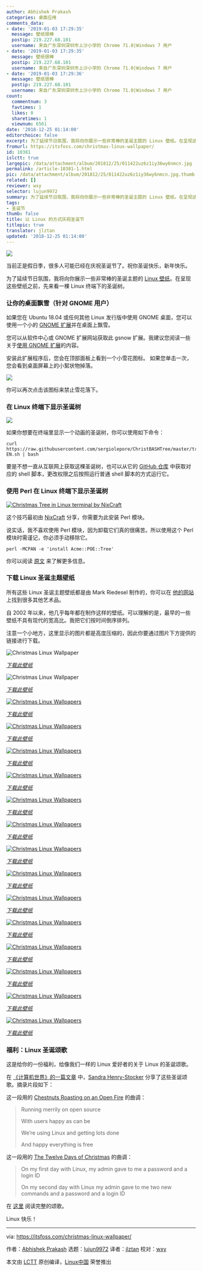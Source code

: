 ```yaml
---
author: Abhishek Prakash
categories: 桌面应用
comments_data:
- date: '2019-01-03 17:29:35'
  message: 壁纸很棒
  postip: 219.227.68.101
  username: 来自广东深圳深圳市上沙小学的 Chrome 71.0|Windows 7 用户
- date: '2019-01-03 17:29:35'
  message: 壁纸很棒
  postip: 219.227.68.101
  username: 来自广东深圳深圳市上沙小学的 Chrome 71.0|Windows 7 用户
- date: '2019-01-03 17:29:36'
  message: 壁纸很棒
  postip: 219.227.68.101
  username: 来自广东深圳深圳市上沙小学的 Chrome 71.0|Windows 7 用户
count:
  commentnum: 3
  favtimes: 1
  likes: 0
  sharetimes: 1
  viewnum: 6561
date: '2018-12-25 01:14:00'
editorchoice: false
excerpt: 为了延续节日氛围，我将向你展示一些非常棒的圣诞主题的 Linux 壁纸。在呈现这些壁纸之前，先来看一棵 Linux 终端下的圣诞树。
fromurl: https://itsfoss.com/christmas-linux-wallpaper/
id: 10381
islctt: true
largepic: /data/attachment/album/201812/25/011422uz6z1iy36wy6nmcn.jpg
permalink: /article-10381-1.html
pic: /data/attachment/album/201812/25/011422uz6z1iy36wy6nmcn.jpg.thumb.jpg
related: []
reviewer: wxy
selector: lujun9972
summary: 为了延续节日氛围，我将向你展示一些非常棒的圣诞主题的 Linux 壁纸。在呈现这些壁纸之前，先来看一棵 Linux 终端下的圣诞树。
tags:
- 圣诞节
thumb: false
title: 以 Linux 的方式庆祝圣诞节
titlepic: true
translator: jlztan
updated: '2018-12-25 01:14:00'
---
```


![](/data/attachment/album/201812/25/011422uz6z1iy36wy6nmcn.jpg)


当前正是假日季，很多人可能已经在庆祝圣诞节了。祝你圣诞快乐，新年快乐。


为了延续节日氛围，我将向你展示一些非常棒的圣诞主题的 [Linux 壁纸](https://itsfoss.com/beautiful-linux-wallpapers/)。在呈现这些壁纸之前，先来看一棵 Linux 终端下的圣诞树。


### 让你的桌面飘雪（针对 GNOME 用户）






如果您在 Ubuntu 18.04 或任何其他 Linux 发行版中使用 GNOME 桌面，您可以使用一个小的 [GNOME 扩展](https://itsfoss.com/gnome-shell-extensions/)并在桌面上飘雪。


您可以从软件中心或 GNOME 扩展网站获取此 gsnow 扩展。我建议您阅读一些关于[使用 GNOME 扩展](https://itsfoss.com/gnome-shell-extensions/)的内容。


安装此扩展程序后，您会在顶部面板上看到一个小雪花图标。 如果您单击一次，您会看到桌面屏幕上的小絮状物掉落。


![](/data/attachment/album/201812/25/012642ddkh5ze13e1sweez.gif)


你可以再次点击该图标来禁止雪花落下。


### 在 Linux 终端下显示圣诞树


![](/data/attachment/album/201812/25/083753hb45bqq55kqb4b4b.gif)


如果你想要在终端里显示一个动画的圣诞树，你可以使用如下命令：



```
curl https://raw.githubusercontent.com/sergiolepore/ChristBASHTree/master/tree-EN.sh | bash
```

要是不想一直从互联网上获取这棵圣诞树，也可以从它的 [GitHub 仓库](https://github.com/sergiolepore/ChristBASHTree) 中获取对应的 shell 脚本，更改权限之后按照运行普通 shell 脚本的方式运行它。


### 使用 Perl 在 Linux 终端下显示圣诞树


[![Christmas Tree in Linux terminal by NixCraft](/data/attachment/album/201812/25/011453fr1uz6wsun312r2x.gif)](https://itsfoss.com/christmas-linux-wallpaper/perl-tree/)


这个技巧最初由 [NixCraft](https://www.cyberciti.biz/open-source/command-line-hacks/linux-unix-desktop-fun-christmas-tree-for-your-terminal/) 分享，你需要为此安装 Perl 模块。


说实话，我不喜欢使用 Perl 模块，因为卸载它们真的很痛苦。所以使用这个 Perl 模块时需谨记，你必须手动移除它。



```
perl -MCPAN -e 'install Acme::POE::Tree'
```

你可以阅读 [原文](https://www.cyberciti.biz/open-source/command-line-hacks/linux-unix-desktop-fun-christmas-tree-for-your-terminal/) 来了解更多信息。


### 下载 Linux 圣诞主题壁纸


所有这些 Linux 圣诞主题壁纸都是由 Mark Riedesel 制作的，你可以在 [他的网站](http://www.klowner.com/) 上找到很多其他艺术品。


自 2002 年以来，他几乎每年都在制作这样的壁纸。可以理解的是，最早的一些壁纸不具有现代的宽高比。我把它们按时间倒序排列。


注意一个小地方，这里显示的图片都是高度压缩的，因此你要通过图片下方提供的链接进行下载。


![Christmas Linux Wallpaper](/data/attachment/album/201812/25/012645u9pqo24vq49pzg7z.jpg)


*[下载此壁纸](http://www.klowner.com/wallery/christmas_tux_2018/download/ChristmasTux2018_4K_3840x2160.png)*


![Christmas Linux Wallpaper](/data/attachment/album/201812/25/011455hp3tz2ydj3hjwtat.jpg)


*[下载此壁纸](http://klowner.com/wallery/christmas_tux_2017/download/ChristmasTux2017_3840x2160.png)*


[![Christmas Linux Wallpapers](/data/attachment/album/201812/25/011456idz7fcp4d7yv8pi3.jpg)](https://itsfoss.com/christmas-linux-wallpaper/christmastux2016_3840x2160_result/)


*[下载此壁纸](http://www.klowner.com/wallpaper/christmas_tux_2016/)*


[![Christmas Linux Wallpapers](/data/attachment/album/201812/25/011458zh4hxszxd4d0xsn4.jpg)](https://itsfoss.com/christmas-linux-wallpaper/christmastux2015_2560x1920_result/)


*[下载此壁纸](http://www.klowner.com/wallpaper/christmas_tux_2015/)*


[![Christmas Linux Wallpapers](/data/attachment/album/201812/25/011459lggeko9vpz49zge9.jpg)](https://itsfoss.com/christmas-linux-wallpaper/christmastux2014_2560x1440_result/)


*[下载此壁纸](http://www.klowner.com/wallpaper/christmas_tux_2014/)*


[![Christmas Linux Wallpapers](/data/attachment/album/201812/25/011500pnddrwon5r65555r.jpg)](https://itsfoss.com/christmas-linux-wallpaper/christmastux2013_result/)


*[下载此壁纸](http://www.klowner.com/wallpaper/christmas_tux_2013/)*


[![Christmas Linux Wallpapers](/data/attachment/album/201812/25/011501omncdcdg7iz6j4d7.jpg)](https://itsfoss.com/christmas-linux-wallpaper/christmastux2012_2560x1440_result/)


*[下载此壁纸](http://www.klowner.com/wallpaper/christmas_tux_2012/)*


[![Christmas Linux Wallpapers](/data/attachment/album/201812/25/011502t8az0k8knw2db0wh.jpg)](https://itsfoss.com/christmas-linux-wallpaper/christmastux2011_2560x1440_result/)


*[下载此壁纸](http://www.klowner.com/wallpaper/christmas_tux_2011/)*


[![Christmas Linux Wallpapers](/data/attachment/album/201812/25/011503tshyms0888rxf0jy.jpg)](https://itsfoss.com/christmas-linux-wallpaper/christmastux2010_5120x2880_result/)


*[下载此壁纸](http://www.klowner.com/wallpaper/christmas_tux_2010/)*


[![Christmas Linux Wallpapers](/data/attachment/album/201812/25/011505qy76zydaqq75jddx.jpg)](https://itsfoss.com/christmas-linux-wallpaper/christmastux2009_1600x1200_result/)


*[下载此壁纸](http://www.klowner.com/wallpaper/christmas_tux_2009/)*


[![Christmas Linux Wallpapers](/data/attachment/album/201812/25/011506un5usivbaucpy3dm.jpg)](https://itsfoss.com/christmas-linux-wallpaper/christmastux2008_2560x1600_result/)


*[下载此壁纸](http://www.klowner.com/wallpaper/christmas_tux_2008/)*


[![Christmas Linux Wallpapers](/data/attachment/album/201812/25/011507b3bk4xkhuyhzkukf.jpg)](https://itsfoss.com/christmas-linux-wallpaper/christmastux2007_2560x1600_result/)


*[下载此壁纸](http://www.klowner.com/wallpaper/christmas_tux_2007/)*


[![Christmas Linux Wallpapers](/data/attachment/album/201812/25/011508shrvy5yvaenjvz57.jpg)](https://itsfoss.com/christmas-linux-wallpaper/christmastux2006_1024x768_result/)


*[下载此壁纸](http://www.klowner.com/wallpaper/christmas_tux_2006/)*


[![Christmas Linux Wallpapers](/data/attachment/album/201812/25/011509lkk84l7647klfl7l.jpg)](https://itsfoss.com/christmas-linux-wallpaper/christmastux2005_1600x1200_result/)


*[下载此壁纸](http://www.klowner.com/wallpaper/christmas_tux_2005/)*


[![Christmas Linux Wallpapers](/data/attachment/album/201812/25/011510a481immrwm8z1i2q.jpg)](https://itsfoss.com/christmas-linux-wallpaper/christmastux2004_1600x1200_result/)


*[下载此壁纸](http://www.klowner.com/wallpaper/christmas_tux_2004/)*


[![Christmas Linux Wallpapers](/data/attachment/album/201812/25/011511rp9t6apk4g95rux0.jpg)](https://itsfoss.com/christmas-linux-wallpaper/christmastux2002_1600x1200_result/)


*[下载此壁纸](http://www.klowner.com/wallpaper/christmas_tux_2002/)*


### 福利：Linux 圣诞颂歌


这是给你的一份福利，给像我们一样的 Linux 爱好者的关于 Linux 的圣诞颂歌。


在 [《计算机世界》的一篇文章](http://www.computerworld.com/article/3151076/linux/merry-linux-to-you.html) 中，[Sandra Henry-Stocker](https://twitter.com/bugfarm) 分享了这些圣诞颂歌。摘录片段如下：


这一段用的 [Chestnuts Roasting on an Open Fire](https://www.youtube.com/watch?v=dhzxQCTCI3E) 的曲调：



> 
> Running merrily on open source
> 
> 
> With users happy as can be
> 
> 
> We’re using Linux and getting lots done
> 
> 
> And happy everything is free
> 
> 
> 


这一段用的 [The Twelve Days of Christmas](https://www.youtube.com/watch?v=oyEyMjdD2uk) 的曲调：



> 
> On my first day with Linux, my admin gave to me a password and a login ID
> 
> 
> On my second day with Linux my admin gave to me two new commands and a password and a login ID
> 
> 
> 


在 [这里](http://www.computerworld.com/article/3151076/linux/merry-linux-to-you.html) 阅读完整的颂歌。


Linux 快乐！




---


via: <https://itsfoss.com/christmas-linux-wallpaper/>


作者：[Abhishek Prakash](https://itsfoss.com/author/abhishek/) 选题：[lujun9972](https://github.com/lujun9972) 译者：[jlztan](https://github.com/jlztan) 校对：[wxy](https://github.com/wxy)


本文由 [LCTT](https://github.com/LCTT/TranslateProject) 原创编译，[Linux中国](https://linux.cn/) 荣誉推出